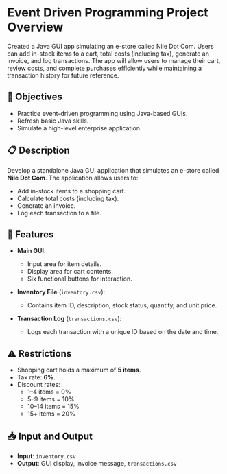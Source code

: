 # Event Driven Programming Project Overview
Created a Java GUI app simulating an e-store called Nile Dot Com. Users can add in-stock items to a cart, total costs (including tax), generate an invoice, and log transactions. The app will allow users to manage their cart, review costs, and complete purchases efficiently while maintaining a transaction history for future reference.

## 🎯 Objectives
- Practice event-driven programming using Java-based GUIs.  
- Refresh basic Java skills.  
- Simulate a high-level enterprise application.  

## 📋 Description
Develop a standalone Java GUI application that simulates an e-store called **Nile Dot Com**. The application allows users to:  
- Add in-stock items to a shopping cart.  
- Calculate total costs (including tax).  
- Generate an invoice.  
- Log each transaction to a file.  

## 🚀 Features
- **Main GUI**:  
  - Input area for item details.  
  - Display area for cart contents.  
  - Six functional buttons for interaction.  

- **Inventory File** (`inventory.csv`):  
  - Contains item ID, description, stock status, quantity, and unit price.  

- **Transaction Log** (`transactions.csv`):  
  - Logs each transaction with a unique ID based on the date and time.  

## ⚠️ Restrictions
- Shopping cart holds a maximum of **5 items**.  
- Tax rate: **6%**.  
- Discount rates:  
  - 1–4 items = 0%  
  - 5–9 items = 10%  
  - 10–14 items = 15%  
  - 15+ items = 20%  

## 📥 Input and Output
- **Input**: `inventory.csv`  
- **Output**: GUI display, invoice message, `transactions.csv`  
